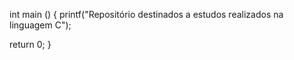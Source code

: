 int main () {
  printf("Repositório destinados a estudos realizados na linguagem C");
  
  return 0;
}
